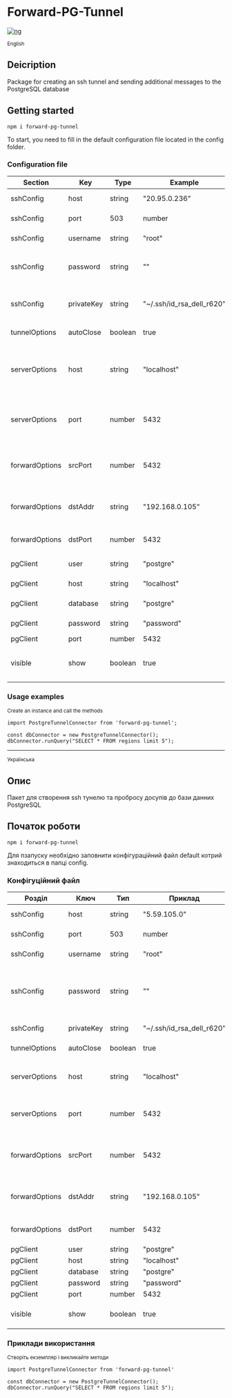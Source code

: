 # Forward-PG-Tunnel


[![ng](https://img.shields.io/npm/v/bootstrap?logo=npm&logoColor=fff)](https://www.npmjs.com/package/forward-pg-tunnel)


<sub>English</sub>

## Deіcription

Package for creating an ssh tunnel and sending additional messages to the PostgreSQL database

## Getting started
```
npm i forward-pg-tunnel
```
To start, you need to fill in the default configuration file located in the config folder.

### Configuration file

| Section | Key | Type | Example | Description|
|---|---|---|---|---|
|sshConfig|host|string|"20.95.0.236"|SSH route host|
|sshConfig|port|503|number|SSH port to the route|
|sshConfig|username|string|"root"|SSH route login|
|sshConfig|password|string|""|SSH route password. If not used leave blank|
|sshConfig|privateKey|string|"~/.ssh/id_rsa_dell_r620"|The path to the connection key|
|tunnelOptions|autoClose|boolean|true|Auto close tunnel|
|serverOptions|host|string|"localhost"|Local address where the TCP server will be started|
|serverOptions|port|number|5432|Local port where the TCP server will be running|
|forwardOptions|srcPort|number|5432|Port on the remote host that will be sent to the local host|
|forwardOptions|dstAddr|string|"192.168.0.105"|Database address on the remote host|
|forwardOptions|dstPort|number|5432|Database port on a remote host|
|pgClient|user|string|"postgre"|Database user|
|pgClient|host|string|"localhost"|Database host|
|pgClient|database|string|"postgre"|Database name|
|pgClient|password|string|"password"|DB password|
|pgClient|port|number|5432|DB port|
|visible|show|boolean|true|Reflection of alkalis during Operation|

### Usage examples
<sub>Create an instance and call the methods</sub>

```
import PostgreTunnelConnector from 'forward-pg-tunnel';

const dbConnector = new PostgreTunnelConnector();
dbConnector.runQuery("SELECT * FROM regions limit 5");
```
---
<sub>Українська</sub>

## Опис
Пакет для створення ssh тунелю та пробросу досупів до бази данних PostgreSQL

## Початок роботи

```
npm i forward-pg-tunnel
```

Для пзапуску необхідно заповнити конфігураційний файл default котрий знаходиться в папці config.

### Конфігуційний файл

| Розділ | Ключ | Тип | Приклад | Опис|
|---|---|---|---|---|
|sshConfig|host|string|"5.59.105.0"|Хост ssh маршруту|
|sshConfig|port|503|number|Порт ssh маршруту|
|sshConfig|username|string|"root"|Логін ssh маршруту|
|sshConfig|password|string|""|Пароль ssh маршруту. Якщо не використовуєтья залишити порожнім|
|sshConfig|privateKey|string|"~/.ssh/id_rsa_dell_r620"|Шлях до ключа підключення|
|tunnelOptions|autoClose|boolean|true|Автозачинення тунелю|
|serverOptions|host|string|"localhost"|Локальна адреса, на якій буде запущений TCP сервер|
|serverOptions|port|number|5432|Локальний порт, на якому буде запущений TCP сервер|
|forwardOptions|srcPort|number|5432|Порт на віддаленому хості, який буде проброшен на локальний хост|
|forwardOptions|dstAddr|string|"192.168.0.105"|Адреса бази даних на віддаленому хості|
|forwardOptions|dstPort|number|5432|Порт бази даних на віддаленому хості|
|pgClient|user|string|"postgre"|Користувач БД|
|pgClient|host|string|"localhost"|Хост БД|
|pgClient|database|string|"postgre"|Назва БД|
|pgClient|password|string|"password"|Пароль БД|
|pgClient|port|number|5432|Порт БД|
|visible|show|boolean|true|Відображення логів у процессі роботи|

### Приклади використання
<sub>Створіть екземпляр і викликайте методи</sub>

```
import PostgreTunnelConnector from 'forward-pg-tunnel'

const dbConnector = new PostgreTunnelConnector();
dbConnector.runQuery("SELECT * FROM regions limit 5");
```
